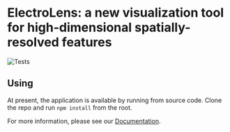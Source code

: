 # ElectroLens: a new visualization tool for high-dimensional spatially-resolved features
![Tests](https://github.com/dzsquared/ElectroLens/workflows/Tests/badge.svg)

## Using
At present, the application is available by running from source code.  Clone the repo and run `npm install` from the root.

For more information, please see our [Documentation](https://medford-group.github.io/ElectroLens/).

